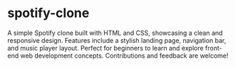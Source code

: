 # spotify-clone
A simple Spotify clone built with HTML and CSS, showcasing a clean and responsive design. Features include a stylish landing page, navigation bar, and music player layout. Perfect for beginners to learn and explore front-end web development concepts. Contributions and feedback are welcome!
